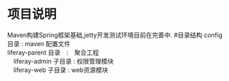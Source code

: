 # 项目说明
Maven构建Spring框架基础,jetty开发测试环境目前在完善中.
#目录结构
config 目录 : maven 配置文件</br>
liferay-parent 目录　:　聚合工程</br>
  　liferay-admin 子目录 : 权限管理模块</br>
  　liferay-web   子目录 : web资源模块</br>
